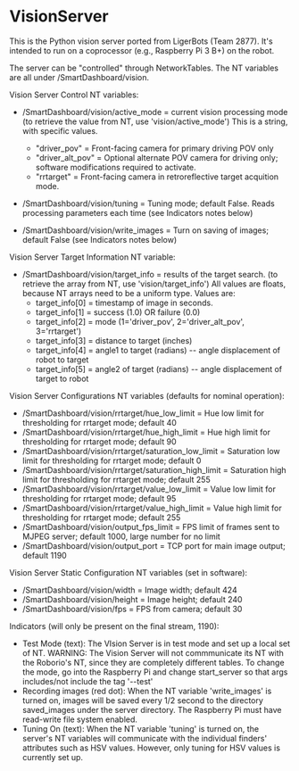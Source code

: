 # VisionServer

This is the Python vision server ported from LigerBots (Team 2877).  It's intended to run on a coprocessor (e.g., Raspberry Pi 3 B+) on the robot.

The server can be "controlled" through NetworkTables. The NT variables are all under /SmartDashboard/vision.

Vision Server Control NT variables:
* /SmartDashboard/vision/active_mode = current vision processing mode (to retrieve the value from NT, use 'vision/active_mode')
  This is a string, with specific values.
  - "driver_pov" = Front-facing camera for primary driving POV only
  - "driver_alt_pov" = Optional alternate POV camera for driving only; software modifications required to activate.
  - "rrtarget" = Front-facing camera in retroreflective target acquition mode.

* /SmartDashboard/vision/tuning = Tuning mode; default False. Reads processing parameters each time (see Indicators notes below)

* /SmartDashboard/vision/write_images = Turn on saving of images; default False (see Indicators notes below)
  
Vision Server Target Information NT variable:
* /SmartDashboard/vision/target_info  = results of the target search. (to retrieve the array from NT, use 'vision/target_info')
  All values are floats, because NT arrays need to be a uniform type. Values are:
  * target_info[0] = timestamp of image in seconds.
  * target_info[1] = success (1.0) OR failure (0.0)
  * target_info[2] = mode (1='driver_pov', 2='driver_alt_pov', 3='rrtarget')
  * target_info[3] = distance to target (inches)
  * target_info[4] = angle1 to target (radians) -- angle displacement of robot to target
  * target_info[5] = angle2 of target (radians) -- angle displacement of target to robot

Vision Server Configurations NT variables (defaults for nominal operation):
* /SmartDashboard/vision/rrtarget/hue_low_limit = Hue low limit for thresholding for rrtarget mode; default 40
* /SmartDashboard/vision/rrtarget/hue_high_limit = Hue high limit for thresholding for rrtarget mode; default 90
* /SmartDashboard/vision/rrtarget/saturation_low_limit = Saturation low limit for thresholding for rrtarget mode; default 0
* /SmartDashboard/vision/rrtarget/saturation_high_limit = Saturation high limit for thresholding for rrtarget mode; default 255
* /SmartDashboard/vision/rrtarget/value_low_limit = Value low limit for thresholding for rrtarget mode; default 95
* /SmartDashboard/vision/rrtarget/value_high_limit = Value high limit for thresholding for rrtarget mode; default 255
* /SmartDashboard/vision/output_fps_limit = FPS limit of frames sent to MJPEG server; default 1000, large number for no limit
* /SmartDashboard/vision/output_port = TCP port for main image output; default 1190

Vision Server Static Configuration NT variables (set in software):
* /SmartDashboard/vision/width = Image width; default 424
* /SmartDashboard/vision/height = Image height; default 240
* /SmartDashboard/vision/fps = FPS from camera; default 30


Indicators (will only be present on the final stream, 1190):
* Test Mode (text): The VIsion Server is in test mode and set up a local set of NT. WARNING: The Vision Server will not commmunicate its NT with the Roborio's NT, since they are completely different tables. To change the mode, go into the Raspberry Pi and change start_server so that args includes/not include the tag '--test'
* Recording images (red dot): When the NT variable 'write_images' is turned on, images will be saved every 1/2 second to the directory saved_images under the server directory. The Raspberry Pi must have read-write file system enabled.
* Tuning On (text): When the NT variable 'tuning' is turned on, the server's NT variables will communicate with the individual finders' attributes such as HSV values. However, only tuning for HSV values is currently set up.
